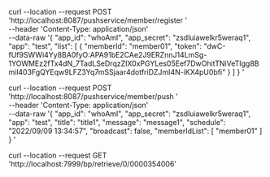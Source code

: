 curl --location --request POST 'http://localhost:8087/pushservice/member/register
' \
--header 'Content-Type: application/json' \
--data-raw '{
    "app_id": "whoAmI",
    "app_secret": "zsdluiawelkr5weraq1",
    "app": "test",
    "list": [
        {
            "memberId": "member01",
            "token": "dwC-fUf9SWWi4Yy8BA0fyO:APA91bE2CAe2J9ERZnnJ14LmSg-1YOWMEz2fTx4dN_7TadLSeDrqzZIX0xPGYLes05Eef7DwOhitTNiVeTIgg8Bmil403FgQYEqw9LFZ3Yq7mSSjaar4dotfriDZJmI4N-iKX4pU0bfi"
        }
    ]
}
'



curl --location --request POST 'http://localhost:8087/pushservice/member/push
' \
--header 'Content-Type: application/json' \
--data-raw '{
    "app_id": "whoAmI",
    "app_secret": "zsdluiawelkr5weraq1",
    "app": "test",
    "title": "title1",
    "message": "message1",
    "schedule": "2022/09/09 13:34:57",
    "broadcast": false,
    "memberIdList": [
        "member01"
    ]
}
'

curl --location --request GET 'http://localhost:7999/bp/retrieve/0/0000354006'

